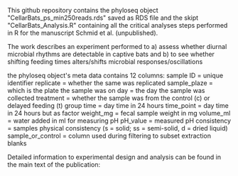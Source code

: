 This github repository contains the phyloseq object "CellarBats_ps_min250reads.rds" saved as RDS file and the skipt "CellarBats_Analysis.R" containing all the critical analyses steps performed in R for the manuscript Schmid et al. (unpublished). 

The work describes an experiment performed to a) assess whether diurnal microbial rhythms are detectable in captive bats and b) to see whether shifting feeding times alters/shifts microbial responses/oscillations

the phyloseq object's meta data contains 12 columns: 
sample ID = unique identifier
replicate = whether the same was replicated 
sample_plaze = which is the plate the sample was on
day = the day the sample was collected
treatment = whether the sample was from the control (c) or delayed feeding (t) group
time = day time in 24 hours
time_point = day time in 24 hours but as factor
weight_mg = fecal sample weight in mg
volume_ml = water added in ml for measuring pH
pH_value = measured pH
consistency = samples physical consistency (s = solid; ss = semi-solid, d = dried liquid)
sample_or_control = column used during filtering to subset extraction blanks 

Detailed information to experimental design and analysis can be found in the main text of the publication:
